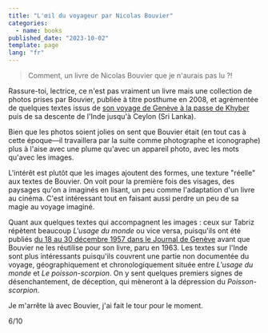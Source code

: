 ```yaml
---
title: "L'œil du voyageur par Nicolas Bouvier"
categories:
  - name: books
published_date: "2023-10-02"
template: page
lang: "fr"
---
```


> Comment, un livre de Nicolas Bouvier que je n'aurais pas lu ?!

Rassure-toi, lectrice, ce n'est pas vraiment un livre mais une collection de photos prises par Bouvier, publiée à titre posthume en 2008, et agrémentée de quelques textes issus de [son voyage de Genève à la passe de Khyber](/notes/l-usage-du-monde-par-nicolas-bouvier/) puis de sa descente de l'Inde jusqu'à Ceylon (Sri Lanka).

Bien que les photos soient jolies on sent que Bouvier était (en tout cas à cette époque—il travaillera par la suite comme photographe et iconographe) plus à l'aise avec une plume qu'avec un appareil photo, avec les mots qu'avec les images.

L'intérêt est plutôt que les images ajoutent des formes, une texture "réelle" aux textes de Bouvier. On voit pour la première fois des visages, des paysages qu'on a imaginés en lisant, un peu comme l'adaptation d'un livre au cinéma. C'est intéressant tout en faisant aussi perdre un peu de sa magie au voyage imaginé.

Quant aux quelques textes qui accompagnent les images : ceux sur Tabriz répètent beaucoup _L'usage du monde_ ou vice versa, puisqu'ils ont été publiés [du 18 au 30 décembre 1957 dans le Journal de Genève](https://www.letempsarchives.ch/page/JDG_1957_12_18/1/article/7740012) avant que Bouvier ne les réutilise pour son livre, paru en 1963. Les textes sur l'Inde sont plus intéressants puisqu'ils couvrent une partie non documentée du voyage, géographiquement et chronologiquement située entre _L'usage du monde_ et _Le poisson-scorpion_. On y sent quelques premiers signes de désenchantement, de déception, qui mèneront à la dépression du _Poisson-scorpion_.

Je m'arrête là avec Bouvier, j'ai fait le tour pour le moment.

6/10
